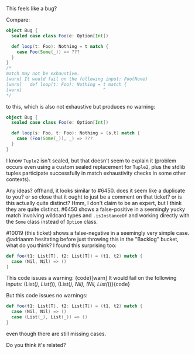 This feels like a bug?

Compare:

```scala
object Bug {
  sealed case class Foo(e: Option[Int])

  def loop(t: Foo): Nothing = t match {
    case Foo(Some(_)) => ???
  }
}
/*
match may not be exhaustive.
[warn] It would fail on the following input: Foo(None)
[warn]   def loop(t: Foo): Nothing = t match {
[warn]                               ^
*/
```

to this, which is also not exhaustive but produces no warning:

```scala
object Bug {
  sealed case class Foo(e: Option[Int])

  def loop(s: Foo, t: Foo): Nothing = (s,t) match {
    case (Foo(Some(_)), _) => ???
  }
}
```

I know `Tuple2` isn't sealed, but that doesn't seem to explain it (problem occurs even using a custom sealed replacement for `Tuple2`, plus the stdlib tuples participate successfully in match exhaustivity checks in some other contexts).

Any ideas?
offhand, it looks similar to #6450. does it seem like a duplicate to you? or so close that it ought to just be a comment on that ticket? or is this actually quite distinct?
Hmm, I don't claim to be an expert, but I think they are quite distinct.  #6450 shows a false-positive in a seemingly yucky match involving wildcard types and `.isInstanceOf` and working directly with the `Some` class instead of `Option` class.  

#10019 (this ticket) shows a false-negative in a seemingly very simple case.
@adriaanm hesitating before just throwing this in the "Backlog" bucket, what do you think?
I found this surprising too:

```scala
def foo(t1: List[T], t2: List[T]) = (t1, t2) match {
  case (Nil, Nil) => ()
}
```

This code issues a warning:
{code}[warn] It would fail on the following inputs: (List(_), List(_)), (List(_), Nil), (Nil, List(_))}{code}

But this code issues no warnings:

```scala
def foo(t1: List[T], t2: List[T]) = (t1, t2) match {
  case (Nil, Nil) => ()
  case (List(_), List(_)) => ()
}
```

even though there are still missing cases.

Do you think it's related?
